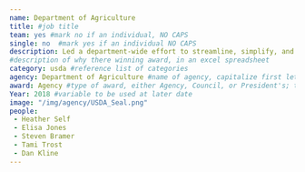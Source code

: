 ```yaml
---
name: Department of Agriculture
title: #job title
team: yes #mark no if an individual, NO CAPS
single: no  #mark yes if an individual NO CAPS
description: Led a department-wide effort to streamline, simplify, and clarify USDA policies and improve labor relation activities. These changes have inspired senior leadership and employee confidence and strengthened the Department’s accountability to Congress and the American people.
#description of why there winning award, in an excel spreadsheet
category: usda #reference list of categories
agency: Department of Agriculture #name of agency, capitalize first letter of each name
award: Agency #type of award, either Agency, Council, or President's; this is case sensitive so make sure to match the options listed exactly. This section generates the format of the card
Year: 2018 #variable to be used at later date
image: "/img/agency/USDA_Seal.png"
people:
 - Heather Self
 - Elisa Jones
 - Steven Bramer
 - Tami Trost
 - Dan Kline
---
```

